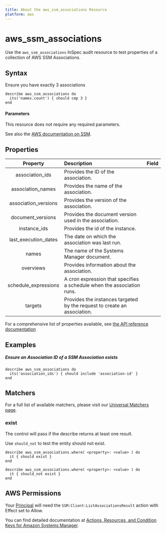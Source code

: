 ```yaml
---
title: About the aws_ssm_associations Resource
platform: aws
---
```


# aws\_ssm\_associations

Use the `aws_ssm_associations` InSpec audit resource to test properties of a collection of AWS SSM Associations.

## Syntax

 Ensure you have exactly 3 associations

    describe aws_ssm_associations do
      its('names.count') { should cmp 3 }
    end
    
#### Parameters

This resource does not require any required parameters.

See also the [AWS documentation on SSM](https://docs.aws.amazon.com/systems-manager/?id=docs_gateway).

## Properties

| Property | Description | Field |
| :---: | :--- | :---: |
|association\_ids             | Provides the ID of the association. |
|association\_names           | Provides the name of the association. |
|association\_versions        | Provides the version of the association. |
|document\_versions           | Provides the document version used in the association. |
|instance\_ids                | Provides the id of the instance. |
|last\_execution\_dates       | The date on which the association was last run. |
|names                        | The name of the Systems Manager document. |
|overviews                    | Provides information about the association. |
|schedule\_expressions        | A cron expression that specifies a schedule when the association runs. |
|targets                      | Provides the instances targeted by the request to create an association. |

For a comprehensive list of properties available, see [the API reference documentation](https://docs.aws.amazon.com/systems-manager/latest/APIReference/API_Association.html)

## Examples

##### Ensure an Association ID of a SSM Association exists
    describe aws_ssm_associations do
      its('association_ids') { should include 'association-id' }
    end

## Matchers

For a full list of available matchers, please visit our [Universal Matchers page](https://www.inspec.io/docs/reference/matchers/).

### exist

The control will pass if the describe returns at least one result.

Use `should_not` to test the entity should not exist.

    describe aws_ssm_associations.where( <property>: <value> ) do
      it { should exist }
    end

    describe aws_ssm_associations.where( <property>: <value> ) do
      it { should_not exist }
    end

## AWS Permissions

Your [Principal](https://docs.aws.amazon.com/IAM/latest/UserGuide/intro-structure.html#intro-structure-principal) will need the `SSM:Client:ListAssociationsResult` action with Effect set to Allow.

You can find detailed documentation at [Actions, Resources, and Condition Keys for Amazon Systems Manager](https://docs.aws.amazon.com/IAM/latest/UserGuide/list_awssystemsmanager.html).